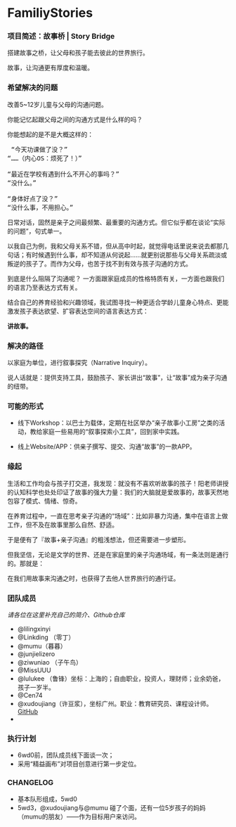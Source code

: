 # FamiliyStories

### 项目简述：故事桥  | Story Bridge
搭建故事之桥，让父母和孩子能去彼此的世界旅行。

故事，让沟通更有厚度和温暖。

### 希望解决的问题
改善5~12岁儿童与父母的沟通问题。


你能记忆起跟父母之间的沟通方式是什么样的吗？

你能想起的是不是大概这样的：
<pre> “今天功课做了没？” 
“……（内心OS：烦死了！）”

“最近在学校有遇到什么不开心的事吗？”
“没什么。”

“身体好点了没？”
“没什么事，不用担心。”</pre>

日常对话，固然是亲子之间最频繁、最重要的沟通方式。但它似乎都在谈论“实际的问题”，句式单一。

以我自己为例，我和父母关系不错，但从高中时起，就觉得电话里说来说去都那几句话；有时候遇到什么事，却不知道从何说起……就更别说那些与父母关系疏淡或叛逆的孩子了。而作为父母，也苦于找不到有效与孩子沟通的方式。

到底是什么阻隔了沟通呢？
一方面跟家庭成员的性格特质有关，一方面也跟我们的语言乃至表达方式有关。

结合自己的养育经验和兴趣领域，我试图寻找一种更适合学龄儿童身心特点、更能激发孩子表达欲望、扩容表达空间的语言表达方式：

**讲故事。**

### 解决的路径
以家庭为单位，进行叙事探究（Narrative Inquiry）。

说人话就是：提供支持工具，鼓励孩子、家长讲出“故事”，让“故事”成为亲子沟通的纽带。

### 可能的形式
- 线下Workshop：以巴士为载体，定期在社区举办“亲子故事小工房”之类的活动，教给家庭一些易用的“叙事探索小工具”，回到家中实践。

- 线上Website/APP：供亲子撰写、提交、沟通“故事”的一款APP。


### 缘起

生活和工作均会与孩子打交道，我发现：就没有不喜欢听故事的孩子！阳老师讲授的认知科学也处处印证了故事的强大力量：我们的大脑就是爱故事的，故事天然地包容了模式、情绪、惊奇。

在养育过程中，一直在思考亲子沟通的“场域”：比如非暴力沟通，集中在语言上做工作，但不及在故事里那么自然、舒适。

于是便有了『故事+亲子沟通』的粗浅想法，但还需要进一步塑形。

但我坚信，无论是文学的世界、还是在家庭里的亲子沟通场域，有一条法则是通行的。那就是：


在我们用故事来沟通之时，也获得了去他人世界旅行的通行证。



### 团队成员

*请各位在这里补充自己的简介、Github仓库*

- @lilingxinyi
- @Linkding （零丁）
- @mumu（暮暮）
- @junjielizero
- @ziwuniao （子午鸟）
- @MissUUU 
- @lulukee （鲁锋）坐标：上海的；自由职业，投资人，理财师；业余奶爸，孩子一岁半。
- @Cen74 
- @xudoujiang（许豆浆），坐标广州。职业：教育研究员、课程设计师。 [GitHub](https://github.com/xudoujiang/BookWriter002)
- 
### 执行计划
- 6wd0前，团队成员线下面谈一次；
- 采用“精益画布”对项目创意进行第一步定位。


### CHANGELOG
- 基本队形组成，5wd0
- 5wd3，@xudoujiang与@mumu 碰了个面，还有一位5岁孩子的妈妈（mumu的朋友）——作为目标用户来访问。
